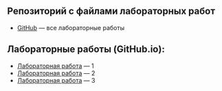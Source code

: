 ## Репозиторий с файлами лабораторных работ
 - [GitHub](https://github.com/Arctic-Ra/Arctic-Ra.github.io/) — все лабораторные работы

## Лабораторные работы (GitHub.io):

- [Лабораторная работа](https://arctic-ra.github.io/Labs%20-%201.%20Calc/main.html) — 1
- [Лабораторная работа](https://arctic-ra.github.io/Labs%20-%202.%20JS-Calc/main.html) — 2
- [Лабораторная работа](https://arctic-ra.github.io/Labs%20-%203.%20Node%20JS/index.html) — 3
